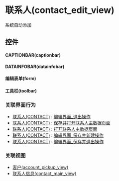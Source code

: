 # 联系人(contact_edit_view)  <!-- {docsify-ignore-all} -->


系统自动添加



## 控件
#### CAPTIONBAR(captionbar)
#### DATAINFOBAR(datainfobar)
#### 编辑表单(form)
#### 工具栏(toolbar)


### 关联界面行为
  * [联系人(CONTACT)](module/crm/contact) : [编辑界面_退出操作](module/crm/contact#界面行为)
  * [联系人(CONTACT)](module/crm/contact) : [保存并打开联系人主数据页面](module/crm/contact#界面行为)
  * [联系人(CONTACT)](module/crm/contact) : [打开联系人主数据页面](module/crm/contact#界面行为)
  * [联系人(CONTACT)](module/crm/contact) : [编辑界面_保存并新建操作](module/crm/contact#界面行为)
  * [联系人(CONTACT)](module/crm/contact) : [编辑界面_保存并退出操作](module/crm/contact#界面行为)

### 关联视图
  * [客户(account_pickup_view)](app/view/account_pickup_view)
  * [联系人信息(contact_main_view)](app/view/contact_main_view)

<script>
 const { createApp } = Vue
  createApp({
    data() {
      return {

      }
    }
  }).use(ElementPlus).mount('#app')
</script>